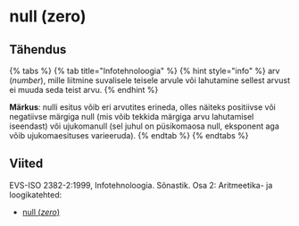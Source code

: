 # null \(zero\)

## Tähendus

{% tabs %}
{% tab title="Infotehnoloogia" %}
{% hint style="info" %}
arv \(_number_\), mille liitmine suvalisele teisele arvule või lahutamine sellest arvust ei muuda seda teist arvu.
{% endhint %}

**Märkus**: nulli esitus võib eri arvutites erineda, olles näiteks positiivse või negatiivse märgiga null \(mis võib tekkida märgiga arvu lahutamisel iseendast\) või ujukomanull \(sel juhul on püsikomaosa null, eksponent aga võib ujukomaesituses varieeruda\).
{% endtab %}
{% endtabs %}

## Viited

EVS-ISO 2382-2:1999, Infotehnoloogia. Sõnastik. Osa 2: Aritmeetika- ja loogikatehted:

* [null \(_zero_\)](http://www.eki.ee/dict/its/index.cgi?Q=D06B7EA3-6C03-1014-88DC-FC5F0DBED45A&F=GUID&C01=1&C02=0&C10=1)

